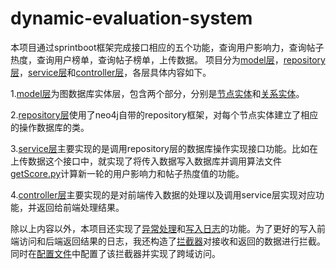 # dynamic-evaluation-system
本项目通过sprintboot框架完成接口相应的五个功能，查询用户影响力，查询帖子热度，查询用户榜单，查询帖子榜单，上传数据。
项目分为[model层](springboot_01_02_quickstart/src/main/java/com/itheima/model)，[repository层](springboot_01_02_quickstart/src/main/java/com/itheima/repository)，[service层](springboot_01_02_quickstart/src/main/java/com/itheima/service)和[controller层](springboot_01_02_quickstart/src/main/java/com/itheima/controller)，各层具体内容如下。


1.[model层](springboot_01_02_quickstart/src/main/java/com/itheima/model)为图数据库实体层，包含两个部分，分别是[节点实体](springboot_01_02_quickstart/src/main/java/com/itheima/model/node)和[关系实体](springboot_01_02_quickstart/src/main/java/com/itheima/model/relationship)。


2.[repository层](springboot_01_02_quickstart/src/main/java/com/itheima/repository)使用了neo4j自带的repository框架，对每个节点实体建立了相应的操作数据库的类。


3.[service层](springboot_01_02_quickstart/src/main/java/com/itheima/service)主要实现的是调用repository层的数据库操作实现接口功能。比如在上传数据这个接口中，就实现了将传入数据写入数据库并调用算法文件[getScore.py](springboot_01_02_quickstart/src/main/resources/bin/getScore.py)计算新一轮的用户影响力和帖子热度值的功能。


4.[controller层](springboot_01_02_quickstart/src/main/java/com/itheima/controller)主要实现的是对前端传入数据的处理以及调用service层实现对应功能，并返回给前端处理结果。


除以上内容以外，本项目还实现了[异常处理](springboot_01_02_quickstart/src/main/java/com/itheima/exception)和[写入日志](springboot_01_02_quickstart/src/main/resources/logback.xml)的功能。为了更好的写入前端访问和后端返回结果的日志，我还构造了[拦截器](springboot_01_02_quickstart/src/main/java/com/itheima/log/LoggingInterceptor.java)对接收和返回的数据进行拦截。同时在[配置文件](springboot_01_02_quickstart/src/main/java/com/itheima/log/Neo4jConfig.java)中配置了该拦截器并实现了跨域访问。
